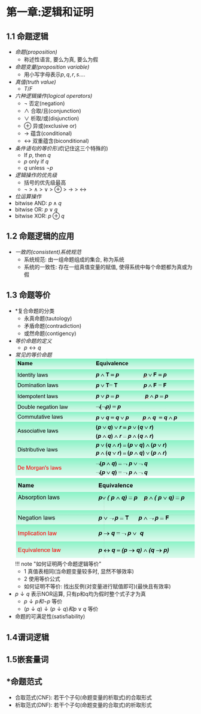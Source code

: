 # **第一章:逻辑和证明**
## **1.1 命题逻辑**
- *命题(proposition)*
    - 称述性语言, 要么为真, 要么为假
- *命题变量(proposition variable)*
    - 用小写字母表示$p, q, r, s....$
- *真值(truth value)*
    - $T/F$
- *六种逻辑操作(logical operators)*
    - $\neg$ 否定(negation)
    - $\land$ 合取/且(conjunction)
    - $\lor$ 析取/或(disjunction)
    - $\oplus$ 异或(exclusive or)
    - $\rightarrow$ 蕴含(conditional)
    - $\leftrightarrow$ 双重蕴含(biconditional)
- *条件语句的等价形式*(记住这三个特殊的)
    - If $p$, then $q$
    - $p$ only if $q$
    - $q$ unless $\neg p$
- *逻辑操作的优先级*
    - 括号的优先级最高
    - $\neg$ > $\land$ > $\lor$ > $\oplus$ > $\rightarrow$ > $\leftrightarrow$
- *位运算操作*
- bitwise AND: $p \land q$
- bitwise OR: $p \lor q$
- bitwise XOR: $p \oplus q$

## **1.2 命题逻辑的应用**
- *一致的(consistent)系统规范*
    - 系统规范: 由一组命题组成的集合, 称为系统
    - 系统的一致性: 存在一组真值变量的赋值, 使得系统中每个命题都为真或为假

## 1.3 **命题等价**
- *复合命题的分类
    - 永真命题(tautology)
    - 矛盾命题(contradiction)
    - 或然命题(contigency)
- *等价命题的定义*
    - $p \leftrightarrow q$
- *常见的等价命题*
![等价命题(1)](DM_4.png)
![等价命题(2)](DM_5.png)
!!! note "如何证明两个命题逻辑等价"
    - 1 真值表相同(当命题变量较多时, 显然不够效率)
    - 2 使用等价公式
    - 如何证明不等价: 找出反例(对变量进行赋值即可)(最快且有效率)
- $p\downarrow q$ 表示NOR运算, 只有p和q均为假时整个式子才为真
    - $p\downarrow p和 \neg p$ 等价
    - $(p\downarrow q)\downarrow(p\downarrow q) 和p\lor q$ 等价
- 命题的可满足性(satisfiability)

## 1.4谓词逻辑

## 1.5嵌套量词 

## *命题范式
- 合取范式(CNF): 若干个子句(命题变量的析取式)的合取形式
- 析取范式(DNF): 若干个子句(命题变量的合取式)的析取形式